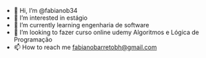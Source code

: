 - 👋 Hi, I’m @fabianob34
- 👀 I’m interested in  estágio
- 🌱 I’m currently learning  engenharia de software   
- 💞️ I’m looking to  fazer curso online udemy Algoritmos e Lógica de Programação
- 📫 How to reach me  fabianobarretobh@gmail.com
<!---
fabianob34/fabianob34 is a ✨ special ✨ repository because its `README.md` (this file) appears on your GitHub profile.
You can click the Preview link to take a look at your changes.
--->

